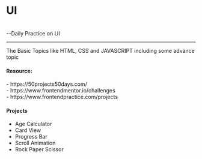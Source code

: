 # UI
<br>
--Daily Practice on UI
<hr>
<p>The Basic Topics like HTML, CSS and JAVASCRIPT including some advance topic </p>

<h4>Resource: </h4>
<p>
 - https://50projects50days.com/ <br>
 - https://www.frontendmentor.io/challenges <br>
 - https://www.frontendpractice.com/projects
</p>

<h4>Projects</h4>
<p>
 <ul>
   <li>Age Calculator</li>
   <li>Card View</li>
  <li>Progress Bar</li>
  <li>Scroll Animation</li>
  <li>Rock Paper Scissor</li>
 </ul>
  
</p>

